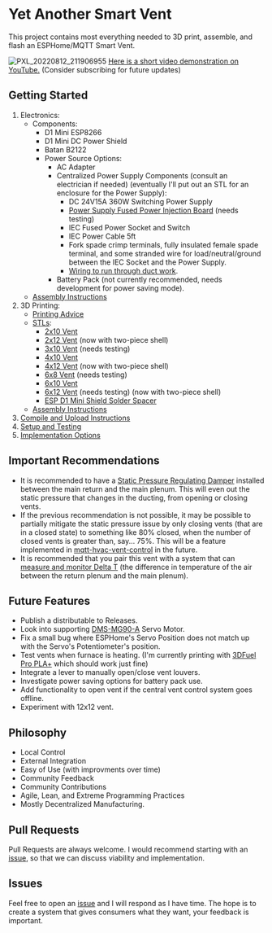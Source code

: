 # Yet Another Smart Vent

This project contains most everything needed to 3D print, assemble, and flash an ESPHome/MQTT Smart Vent.

![PXL_20220812_211906955](https://user-images.githubusercontent.com/4724577/184465351-95fdbfe1-2a6a-43a4-8e92-827d9840c7b6.jpg)
[Here is a short video demonstration on YouTube.](https://youtu.be/ANneINQjgso) 
(Consider subscribing for future updates)

## Getting Started
1. Electronics:
    - Components:
        - D1 Mini ESP8266
        - D1 Mini DC Power Shield
        - Batan B2122
        - Power Source Options:
            - AC Adapter
            - Centralized Power Supply Components (consult an electrician if needed) (eventually I'll put out an STL for an enclosure for the Power Supply):
                - DC 24V15A 360W Switching Power Supply
                - [Power Supply Fused Power Injection Board](https://www.holidaycoro.com/product-p/1308.htm) (needs testing)
                - IEC Fused Power Socket and Switch
                - IEC Power Cable 5ft
                - Fork spade crimp terminals, fully insulated female spade terminal, and some stranded wire for load/neutral/ground between the IEC Socket and the Power Supply.
                - [Wiring to run through duct work](https://github.com/TonyBrobston/yet-another-smart-vent/issues/7#issuecomment-1221660336).
            - Battery Pack (not currently recommended, needs development for power saving mode).
    - [Assembly Instructions](/docs/ELECTRONICS_ASSEMBLY.md)
2. 3D Printing:
    - [Printing Advice](/docs/VENT_PRINTING.md)
    - [STLs](https://www.printables.com/social/337332-tonyb/collections/241144?o=download_count):
        - [2x10 Vent](https://www.printables.com/model/259777-yet-another-smart-vent-2x10)
        - [2x12 Vent](https://www.printables.com/model/260300-yet-another-smart-vent-2x12) (now with two-piece shell)
        - [3x10 Vent](https://www.printables.com/model/262311-yet-another-smart-vent-3x10) (needs testing)
        - [4x10 Vent](https://www.printables.com/model/259241-yet-another-smart-vent-4x10)
        - [4x12 Vent](https://www.printables.com/model/259924-yet-another-smart-vent-4x12) (now with two-piece shell)
        - [6x8 Vent](https://www.printables.com/model/264778-yet-another-smart-vent-6x8) (needs testing)
        - [6x10 Vent](https://www.printables.com/model/259323-yet-another-smart-vent-6x10)
        - [6x12 Vent](https://www.printables.com/model/259622-yet-another-smart-vent-6x12) (needs testing) (now with two-piece shell)
        - [ESP D1 Mini Shield Solder Spacer](https://www.printables.com/model/259295-esp-d1-mini-shield-solder-spacer)
    - [Assembly Instructions](/docs/VENT_ASSEMBLY.md)
3. [Compile and Upload Instructions](/docs/COMPILE_AND_UPLOAD.md)
4. [Setup and Testing](/docs/SETUP_AND_TESTING.md)
6. [Implementation Options](/docs/IMPLEMENTATION_OPTIONS.md)

## Important Recommendations 
- It is recommended to have a [Static Pressure Regulating Damper](https://www.zonefirst.com/product/sprddd/) installed between the main return and the main plenum. This will even out the static pressure that changes in the ducting, from opening or closing vents.
- If the previous recommendation is not possible, it may be possible to partially mitigate the static pressure issue by only closing vents (that are in a closed state) to something like 80% closed, when the number of closed vents is greater than, say... 75%. This will be a feature implemented in [mqtt-hvac-vent-control](https://github.com/TonyBrobston/mqtt-hvac-vent-control) in the future.
- It is recommended that you pair this vent with a system that can [measure and monitor Delta T](https://www.youtube.com/watch?v=_pD-rRCNv8k) (the difference in temperature of the air between the return plenum and the main plenum).

## Future Features
- Publish a distributable to Releases.
- Look into supporting [DMS-MG90-A](https://www.mouser.com/ProductDetail/DFRobot/SER0046?qs=vHuUswq2%252BsyGXvdy%2FXoNTA%3D%3D) Servo Motor.
- Fix a small bug where ESPHome's Servo Position does not match up with the Servo's Potentiometer's position.
- Test vents when furnace is heating. (I'm currently printing with [3DFuel Pro PLA+](https://www.3dfuel.com/collections/pro-pla/products/pro-pla-midnight-black-1-75mm) which should work just fine)
- Integrate a lever to manually open/close vent louvers.
- Investigate power saving options for battery pack use.
- Add functionality to open vent if the central vent control system goes offline.
- Experiment with 12x12 vent.

## Philosophy
- Local Control
- External Integration
- Easy of Use (with improvments over time)
- Community Feedback
- Community Contributions
- Agile, Lean, and Extreme Programming Practices
- Mostly Decentralized Manufacturing.

## Pull Requests
Pull Requests are always welcome. I would recommend starting with an [issue](https://github.com/TonyBrobston/yet-another-smart-vent/issues), so that we can discuss viability and implementation.

## Issues
Feel free to open an [issue](https://github.com/TonyBrobston/yet-another-smart-vent/issues) and I will respond as I have time. The hope is to create a system that gives consumers what they want, your feedback is important. 
